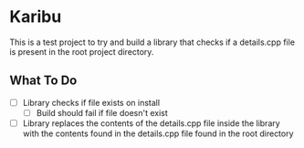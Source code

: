 # Karibu

This is a test project to try and build a library that checks if a details.cpp file is present 
in the root project directory.

## What To Do 
- [ ] Library checks if file exists on install
  - [ ] Build should fail if file doesn't exist 
- [ ] Library replaces the contents of the details.cpp file inside the library with
the contents found in the details.cpp file found in the root directory
